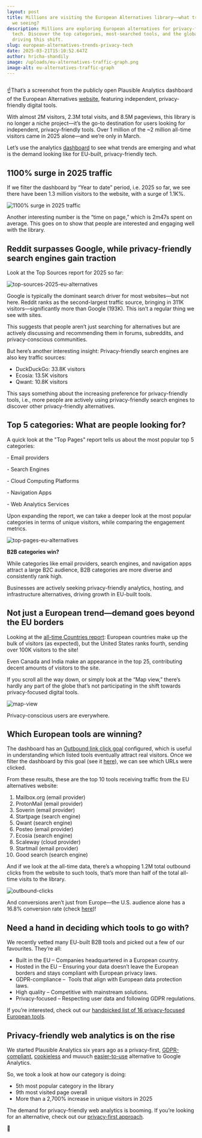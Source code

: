 ```yaml
---
layout: post
title: Millions are visiting the European Alternatives library––what trends are
  we seeing?
description: Millions are exploring European alternatives for privacy-friendly
  tech. Discover the top categories, most-searched tools, and the global demand
  driving this shift.
slug: european-alternatives-trends-privacy-tech
date: 2025-03-21T15:10:52.647Z
author: hricha-shandily
image: /uploads/eu-alternatives-traffic-graph.png
image-alt: eu-alternatives-traffic-graph
---
```

![]()

☝️That’s a screenshot from the publicly open Plausible Analytics dashboard of the European Alternatives [website](https://european-alternatives.eu/), featuring independent, privacy-friendly digital tools.

With almost 2M visitors, 2.3M total visits, and 8.5M pageviews, this library is no longer a niche project—it’s the go-to destination for users looking for independent, privacy-friendly tools. Over 1 million of the ~2 million all-time visitors came in 2025 alone—and we’re only in March.

Let’s use the analytics [dashboard](https://plausible.io/european-alternatives.eu) to see what trends are emerging and what is the demand looking like for EU-built, privacy-friendly tech.

## 1100% surge in 2025 traffic

If we filter the dashboard by “Year to date” period, i.e. 2025 so far, we see there have been 1.3 million visitors to the website, with a surge of 1.1K%. 

![1100% surge in 2025 traffic](/uploads/2025-stats-for-eu-alternatives.png "1100% surge in 2025 traffic")

Another interesting number is the “time on page,” which is 2m47s spent on average. This goes on to show that people are interested and engaging well with the library.

## Reddit surpasses Google, while privacy-friendly search engines gain traction

Look at the Top Sources report for 2025 so far:

![top-sources-2025-eu-alternatives](/uploads/top-sources-2025-eu-alternatives.png "top-sources-2025-eu-alternatives")

Google is typically the dominant search driver for most websites—but not here. Reddit ranks as the second-largest traffic source, bringing in 311K visitors—significantly more than Google (193K). This isn’t a regular thing we see with sites.

This suggests that people aren’t just searching for alternatives but are actively discussing and recommending them in forums, subreddits, and privacy-conscious communities.

But here’s another interesting insight: Privacy-friendly search engines are also key traffic sources:

* DuckDuckGo: 33.8K visitors
* Ecosia: 13.5K visitors
* Qwant: 10.8K visitors

This says something about the increasing preference for privacy-friendly tools, i.e., more people are actively using privacy-friendly search engines to discover other privacy-friendly alternatives.

## Top 5 categories: What are people looking for?

A quick look at the "Top Pages" report tells us about the most popular top 5 categories:

\- Email providers

\- Search Engines

\- Cloud Computing Platforms

\- Navigation Apps

\- Web Analytics Services

Upon expanding the report, we can take a deeper look at the most popular categories in terms of unique visitors, while comparing the engagement metrics.

![top-pages-eu-alternatives](/uploads/top-pages-eu-alternatives.png "top-pages-eu-alternatives")

**B2B categories win?**

While categories like email providers, search engines, and navigation apps attract a large B2C audience, B2B categories are more diverse and consistently rank high. 

Businesses are actively seeking privacy-friendly analytics, hosting, and infrastructure alternatives, driving growth in EU-built tools.

## Not just a European trend—demand goes beyond the EU borders

Looking at the [all-time Countries report](https://plausible.io/european-alternatives.eu?period=all&keybindHint=A&comparison=off&match_day_of_week=true): European countries make up the bulk of visitors (as expected), but the United States ranks fourth, sending over 100K visitors to the site! 

Even Canada and India make an appearance in the top 25, contributing decent amounts of visitors to the site.

If you scroll all the way down, or simply look at the “Map view,” there’s hardly any part of the globe that’s not participating in the shift towards privacy-focused digital tools.

![map-view](/uploads/map-view.png "map-view")

Privacy-conscious users are everywhere.

## Which European tools are winning? 

The dashboard has an [Outbound link click goal](https://plausible.io/docs/outbound-link-click-tracking) configured, which is useful in understanding which listed tools eventually attract real visitors. Once we filter the dashboard by this goal (see it [here](https://plausible.io/european-alternatives.eu?f=is,goal,Outbound%20Link:%20Click&period=all&keybindHint=A&comparison=off&match_day_of_week=true)), we can see which URLs were clicked.

From these results, these are the top 10 tools receiving traffic from the EU alternatives website: 

1. Mailbox.org (email provider)
2. ProtonMail (email provider)
3. Soverin (email provider)
4. Startpage (search engine)
5. Qwant (search engine)
6. Posteo (email provider)
7. Ecosia (search engine)
8. Scaleway (cloud provider)
9. Startmail (email provider)
10. Good search (search engine)

And if we look at the all-time data, there’s a whopping 1.2M total outbound clicks from the website to such tools, that’s more than half of the total all-time visits to the library.

![outbound-clicks](/uploads/outbound-clicks-.png "outbound-clicks")

And conversions aren’t just from Europe—the U.S. audience alone has a 16.8% conversion rate (check [here](https://plausible.io/european-alternatives.eu?f=is,goal,Outbound%20Link:%20Click&f=is,country,US&l=US,United%20States&period=all&keybindHint=A&comparison=off&match_day_of_week=true))!

## Need a hand in deciding which tools to go with?

We recently vetted many EU-built B2B tools and picked out a few of our favourites. They’re all:

* Built in the EU – Companies headquartered in a European country.
* Hosted in the EU – Ensuring your data doesn’t leave the European borders and stays compliant with European privacy laws.
* GDPR-compliance –  Tools that align with European data protection laws.
* High quality – Competitive with mainstream solutions.
* Privacy-focused – Respecting user data and following GDPR regulations.

If you’re interested, check out our [handpicked list of 16 privacy-focused European tools](https://plausible.io/blog/european-privacy-friendly-tools-for-business).

## Privacy-friendly web analytics is on the rise

We started Plausible Analytics six years ago as a privacy-first, [GDPR-compliant](https://plausible.io/data-policy), [cookieless](https://plausible.io/blog/google-analytics-cookies) and muuuch [easier-to-use](https://plausible.io/simple-web-analytics) alternative to Google Analytics.

So, we took a look at how our category is doing:

* 5th most popular category in the library
* 9th most visited page overall
* More than a 2,700% increase in unique visitors in 2025

The demand for privacy-friendly web analytics is booming. If you’re looking for an alternative, check out our [privacy-first approach](https://plausible.io/privacy-focused-web-analytics).



👋